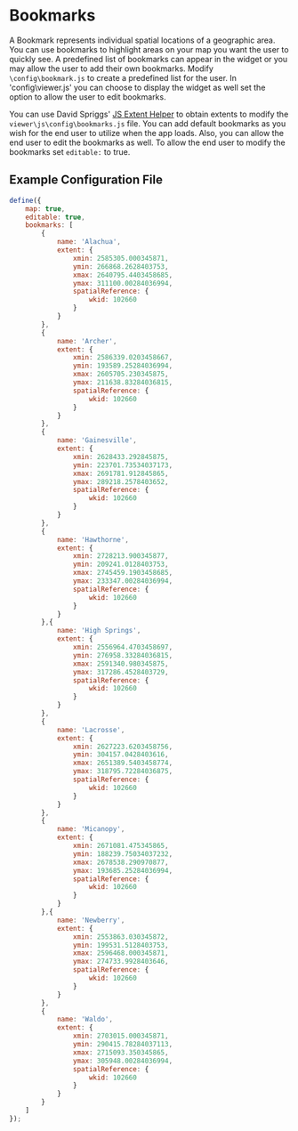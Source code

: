 # Bookmarks

A Bookmark represents individual spatial locations of a geographic area. You can use bookmarks to highlight areas on your map you want the user to quickly see. A predefined list of bookmarks can appear in the widget or you may allow the user to add their own bookmarks. Modify `\config\bookmark.js` to create a predefined list for the user. In 'config\viewer.js' you can choose to display the widget as well set the option to allow the user to edit bookmarks.

You can use David Spriggs' [JS Extent Helper](http://psstl.esri.com/apps/extenthelper/) to obtain extents to modify the `viewer\js\config\bookmarks.js` file. You can add default bookmarks as you wish for the end user to utilize when the app loads. Also, you can allow the end user to edit the bookmarks as well. To allow the end user to modify the bookmarks set `editable:` to true. 

## Example Configuration File

``` javascript
define({
	map: true,
	editable: true,
	bookmarks: [
		{
			name: 'Alachua',
			extent: {
				xmin: 2585305.000345871,
				ymin: 266868.2628403753,
				xmax: 2640795.4403458685,
				ymax: 311100.00284036994,
				spatialReference: {
					wkid: 102660
				}
			}
		},
		{
			name: 'Archer',
			extent: {
				xmin: 2586339.0203458667,
				ymin: 193589.25284036994,
				xmax: 2605705.230345875,
				ymax: 211638.83284036815,
				spatialReference: {
					wkid: 102660
				}
			}
		},
		{
			name: 'Gainesville',
			extent: {
				xmin: 2628433.292845875,
				ymin: 223701.73534037173,
				xmax: 2691781.912845865,
				ymax: 289218.2578403652,
				spatialReference: {
					wkid: 102660
				}
			}
		},
		{
			name: 'Hawthorne',
			extent: {
				xmin: 2728213.900345877,
				ymin: 209241.0128403753,
				xmax: 2745459.1903458685,
				ymax: 233347.00284036994,
				spatialReference: {
					wkid: 102660
				}
			}
		},{
			name: 'High Springs',
			extent: {
				xmin: 2556964.4703458697,
				ymin: 276958.33284036815,
				xmax: 2591340.980345875,
				ymax: 317286.4528403729,
				spatialReference: {
					wkid: 102660
				}
			}
		},
		{
			name: 'Lacrosse',
			extent: {
				xmin: 2627223.6203458756,
				ymin: 304157.0428403616,
				xmax: 2651389.5403458774,
				ymax: 318795.72284036875,
				spatialReference: {
					wkid: 102660
				}
			}
		},
		{
			name: 'Micanopy',
			extent: {
				xmin: 2671081.475345865,
				ymin: 188239.75034037232,
				xmax: 2678538.290970877,
				ymax: 193685.25284036994,
				spatialReference: {
					wkid: 102660
				}
			}
		},{
			name: 'Newberry',
			extent: {
				xmin: 2553863.030345872,
				ymin: 199531.5128403753,
				xmax: 2596468.000345871,
				ymax: 274733.9928403646,
				spatialReference: {
					wkid: 102660
				}
			}
		},
		{
			name: 'Waldo',
			extent: {
				xmin: 2703015.000345871,
				ymin: 290415.78284037113,
				xmax: 2715093.350345865,
				ymax: 305948.00284036994,
				spatialReference: {
					wkid: 102660
				}
			}
		}
	]
});
```